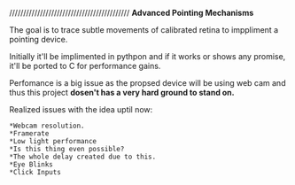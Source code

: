 ///////////////////////////////////////////
**Advanced Pointing Mechanisms**


The goal is to trace subtle movements of calibrated retina to imppliment a pointing device.


Initially it'll be implimented in pythpon and if it works or shows any promise, it'll be ported to C for performance gains. 

Perfomance is a big issue as the propsed device will be using web cam and thus this project **dosen't has a very hard ground to stand on.**

Realized issues with the idea uptil now:
	
	*Webcam resolution.
	*Framerate
	*Low light performance
	*Is this thing even possible?
	*The whole delay created due to this.
	*Eye Blinks
	*Click Inputs
